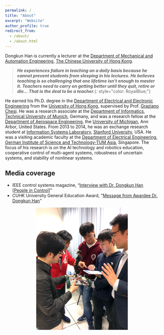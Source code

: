 ```yaml
---
permalink: /
title: "About"
excerpt: "Website"
author_profile: true
redirect_from: 
  - /about/
  - /about.html
---
```


Dongkun Han is currently a lecturer at the [Department of Mechanical and Automation Engineering](http://www.mae.cuhk.edu.hk/), [The Chinese University of Hong Kong](https://www.cuhk.edu.hk/english/index.html). 
> ***He experiences failure in teaching on a daily basis because he cannot prevent students from sleeping in his lectures. He believes teaching is so challenging that one lifetime isn't enough to master it. Teachers need to carry on getting better until they quit, retire or die... That is the deal to be a teacher.***{: style="color: RoyalBlue;"} 

He earned his Ph.D. degree in the [Department of Electrical and Electronic Engineering](https://www.eee.hku.hk/) from the [University of Hong Kong](https://www.hku.hk/), supervised by Prof. [Graziano Chesi](https://www.eee.hku.hk/~chesi/). He was a research associate at the [Department of Informatics](https://www.in.tum.de/en/cover-page/), [Technical University of Munich](https://www.tum.de/en/), Germany, and was a research fellow at the [Department of Aerospace Engineering](https://aero.engin.umich.edu/), the [University of Michigan](https://umich.edu/), Ann Arbor, United States. From 2013 to 2014, he was an exchange research student at [Information Systems Laboratory](https://isl.stanford.edu/), [Stanford University](https://www.stanford.edu/), USA. He was a visiting academic faculty at the [Department of Electrical Engineering](https://tum-asia.edu.sg/electrical-engineering/), [German Institute of Science and Technology-TUM Asia](https://tum-asia.edu.sg/), Singapore. The focus of his research is on the AI technology and robotics education, cooperative control of multi-agent systems, robustness of uncertain systems, and stability of nonlinear systems.

Media coverage
---------------
* IEEE control systems magazine, “[Interview with Dr. Dongkun Han [People in Control]](https://ieeexplore.ieee.org/document/8960580)” 
* CUHK University General Education Award, "[Message from Awardee Dr. Dongkun Han](https://www.oge.cuhk.edu.hk/index.php/en/teaching-a-learning/exemplary-teaching-award-in-general-education/past-ceremonies/2018/1642-2018-eta-han-dongkun)"

<center><img src="/images/Photo2_Dongkun_Han.JPG" alt="Mountain View picture" style="width:300px;height:400px;"></center>

